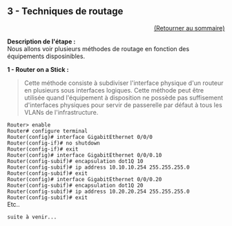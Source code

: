 ## 3 - Techniques de routage

<p align="right"><a href="LAB-TSSR infrastructure réseau securisée sous CISCO Packet Tracer.md">(Retourner au sommaire)</a></p>

**Description de l'étape :**  
Nous allons voir plusieurs méthodes de routage en fonction des équipements disposinibles.

**1 - Router on a Stick :**  

> Cette méthode consiste à subdiviser l'interface physique d'un routeur en plusieurs sous interfaces logiques. Cette méthode peut être utilisée quand l'équipement à disposition ne possède pas suffisement d'interfaces physiques pour servir de passerelle par défaut à tous les VLANs de l'infrastructure.

`Router> enable`  
`Router# configure terminal`  
`Router(config)# interface GigabitEthernet 0/0/0`  
`Router(config-if)# no shutdown`  
`Router(config-if)# exit`  
`Router(config)# interface GigabitEthernet 0/0/0.10`  
`Router(config-subif)# encapsulation dot1Q 10`  
`Router(config-subif)# ip address 10.10.10.254 255.255.255.0`  
`Router(config-subif)# exit`  
`Router(config)# interface GigabitEthernet 0/0/0.20`  
`Router(config-subif)# encapsulation dot1Q 20`  
`Router(config-subif)# ip address 10.20.20.254 255.255.255.0`  
`Router(config-subif)# exit`  
Etc..

 `suite à venir...`

